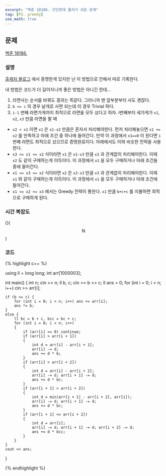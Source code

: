 ```yaml
---
excerpt: "백준 18186. 간단한데 틀리기 쉬운 문제"
tag: [PS. greedy]
use_math: true
---
```


## 문제

[백준 18186. ](https://www.acmicpc.net/problem/18186)



### 설명

[출제자 블로그](https://youngyojun.github.io/contest/review/2020/02/15/iamcoder-2019-yearend-contest/) 에서 증명한게 있지만 난 이 방법으로 안해서 따로 기록한다. 

내 방법은 코드가 더 길어지니까 좋은 방법은 아니긴 한데...


1. 라면사는 순서를 바꿔도 결과는 똑같다. 그러니까 맨 앞부분부터 사도 괜찮다. 
2. ```b <= c``` 의 경우 낱개로 사면 되는데 이 경우 Trivial 하다.
3. ```i-1``` 번째 라면가게까지 최적으로 라면을 모두 샀다고 하자. i번째부터 세가게가 ```x1```, ```x2```, ```x3``` 만큼 라면을 팔 때
  + ```x2 < x1``` 이면 ```x1``` 은 ```x1-x2``` 만큼은 혼자서 처리해야한다. 먼저 처리해놓으면 ```x1 <= x2``` 를 만족하고 아래 조건 중 하나에 들어간다. 만약 이 과정에서 ```x1==0``` 이 된다면 ```i``` 번째 라면도 최적으로 샀으므로 증명완료이다. 아래에서도 이와 비슷한 전략을 사용한다.
  + ```x3 <= x1 <= x2``` 식이라면 ```x1``` 은 ```x1-x3``` 만큼 ```x3``` 과 관계없이 처리해야한다. 이때 ```x2``` 도 같이 구매하는게 이득이다. 이 과정에서 ```x1``` 을 모두 구매하거나 아래 조건들 중에 들어간다.
  + ```x1 <= x3 <= x2``` 식이라면 ```x2``` 은 ```x2-x3``` 만큼 ```x3``` 과 관계없이 처리해야한다. 이때 ```x1``` 와 같이 구매하는게 이득이다. 이 과정에서 ```x1``` 을 모두 구매하거나 아래 조건에 들어간다. 
  + ```x1 <= x2 <= x3``` 에서는 Greedy 전략이 통한다. ```x1``` 만큼 ```b+c+c``` 를 지불하면 최적으로 구매하게 된다.



### 시간 복잡도

O($$\mathrm{N} $$)



### 코드

{% highlight c++ %}

using ll = long long;
int arr[1000003];

int main()
{
	int n; cin >> n; 
	ll b, c; cin >> b >> c;
	ll ans = 0;
	for (int i = 0; i < n; i++) cin >> arr[i];

	if (b <= c) {
		for (int i = 0; i < n; i++) ans += arr[i];
		ans *= b;
	}
	else {
		ll bc = b + c, bcc = bc + c;
		for (int i = 0; i < n; i++)
		{
			if (arr[i] == 0) continue;
			if (arr[i] > arr[i + 1])
			{
				int d = arr[i] - arr[i + 1];
				arr[i] -= d;
				ans += d * b;
			}
			if (arr[i] > arr[i + 2])
			{
				int d = arr[i] - arr[i + 2];
				arr[i] -= d; arr[i + 1] -= d;
				ans += d * bc;
			}
			if (arr[i + 1] > arr[i + 2])
			{
				int d = min(arr[i + 1] - arr[i + 2], arr[i]);
				arr[i] -= d; arr[i + 1] -= d;
				ans += d * bc;
			}
			if (arr[i + 1] <= arr[i + 2])
			{
				int d = arr[i];
				arr[i] -= d; arr[i + 1] -= d; arr[i + 2] -= d;
				ans += d * bcc;
			}
		}
	}
	cout << ans;
}

{% endhighlight %}